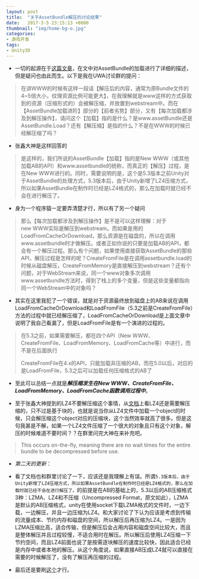 ```yaml
---
layout: post
title:  "关于AssetBundle解压的讨论结果"
date:   2017-3-5 23:15:13 +0800
thumbnail: "img/home-bg-o.jpg"
categories: 
- 游戏开发
tags:
- Unity3D
---
```


- 一切的起源在于[这篇文章](《http://blog.uwa4d.com/archives/ABTheory.html》)，在文中对AssetBundle的加载进行了详细的描述，但是疑问也由此而生。以下是我在UWA讨论群的提问：
> 在讲WWW的时候有这样一段话【解压后的内容，通常为原Bundle文件的4~5倍大小，纹理资源比例可能更大】，在我理解就是www这样的方式获取到的资源（压缩形式的）会被解压缩，并放置到webstream中。而在【AssetBundle加载进阶】部分的【前者劣势】部分，又有【每次加载都涉及到解压操作】，请问这个【加载】指的是什么？是www.assetBundle还是AssetBundle.Load？还有【解压缩】是指的什么？不是在WWW的时候已经解压缩了吗？

<!--more-->

- 张鑫大神是这样回答的
> 是这样的，我们所说的AssetBundle【加载】指的是New WWW（或其他加载AB的API）和www.assetbundle的统称，而真正的【解压】过程，是在New WWW进行的。同时，需要说明的是，这个是5.3版本之前Unity对于AssetBundle的处理方式，5.3版本后，由于Unity新增了LZ4压缩方式，所以如果AssetBundle在制作时已经是LZ4格式的，那么在加载时就已经不会在进行解压了。

- 身为一个程序猿一定要弄清楚才行，所以有了另一个疑问
> 那么【每次加载都涉及到解压操作】是不是可以这样理解：对于new WWW实际是解压到webstream。而如果是用的LoadFromCacheOrDownload，那么资源是在磁盘的，所以在调用www.assetbundle时才做解压。或者正如你说的只要是加载AB的API，都会有一个解压过程。那么有个问题，如果使用直接获取AssetBundle的那些API，解压过程是怎样的呢？CreateFromFile是在调用assetbundle.load的时候从磁盘解压，CreateFromMemory是直接解压到webstream？还有个问题，对于WebStream来说，同一个www对象多次调用www.assetbundle方法时，得到了栈上的多个变量，但是这些变量都指向同一个WebStream中的对象吗？

- 其实在这里我犯了一个错误，就是对于资源最终放到磁盘上的AB来说在调用LoadFromCacheOrDownload和LoadFromFile（5.3之前是CreateFromFile）方法的过程中就已经解压缩了，LoadFromCacheOrDownload是上面文章中说明了我自己看漏了，但是LoadFromFile是有一个演进的过程的。
> 在5.3之前，如果需要解压，都在四个API（New WWW、CreateFromFile、LoadFromMemory、LoadFromCache等）中进行，而不是在后面执行
>
> CreateFromFile在4.x的API，只能加载非压缩的AB，而在5.0以后，对应的是LoadFromFile，5.3之后可以加载任何压缩格式的AB了

- 至此可以总结一点就是***解压缩发生在New WWW、CreateFromFile、LoadFromMemory、LoadFromCache函数调用过程中***。

- 至于张鑫大神提到的LZ4不要解压缩这个事情，从[文档](https://docs.unity3d.com/Manual/AssetBundleCompression.html)上看LZ4还是需要解压缩的，只不过是基于块的，也就是说当你从LZ4文件中加载一个object的时候，只会解压缩这个object对应的压缩块，这个当然效率就高了很多。但是这句我甚是不解，如果一个LZ4文件压缩了一个很大的对象且只有这个对象，解压的时候难道不要时间？？在群里问完大神在来补充吧。
> This occurs on-the-fly, meaning there are no wait times for the entire bundle to be decompressed before use.

- *第二天的更新*：
- 看了文档也和群里讨论了一下，应该还是我理解上有误。所谓`5.3版本后，由于Unity新增了LZ4压缩方式，所以如果AssetBundle在制作时已经是LZ4格式的，那么在加载时就已经不会在进行解压了。`的前提是在AB的基础上的，5.3以后的AB压缩格式3种：LZMA、LZ4和不压缩（Uncompressed Format，原文如此），LZMA是默认的AB压缩格式，unity在使用socket下载LZMA格式的文件时，一边下载，一边解压，并且一边压缩为LZ4。和大家讨论了下认为应该是考虑到传输的流量成本、节约内存和磁盘的空间，所以解压后再压缩为LZ4。一是因为LZMA压缩比高，适合传输，但是解压后会占用内容和磁盘空间比较大，而且是整体解压并且过程较慢，不适合用时在解压。所以解压后使用LZ4压缩一下节约空间，而且LZ4前面也说了是按需逐块解压的速度比较快，因此适合已经是内存中或者本地的解压。从这个角度说，如果直接AB压成LZ4就可以直接在需要的时候解压了，没有了解压再压缩的过程。

- 最后还是要刷[这个](https://unity3d.com/cn/learn/tutorials/topics/best-practices/guide-assetbundles-and-resources?playlist=30089)才行。



 